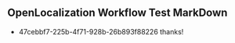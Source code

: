 ## OpenLocalization Workflow Test MarkDown
* 47cebbf7-225b-4f71-928b-26b893f88226 thanks!

<!--HONumber=Jul16_HO4-->


